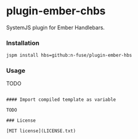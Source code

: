 # plugin-ember-chbs

SystemJS plugin for Ember Handlebars.

### Installation

```bash
jspm install hbs=github:n-fuse/plugin-ember-hbs
```

### Usage

TODO
```

#### Import compiled template as variable

TODO

### License

[MIT license](LICENSE.txt)
